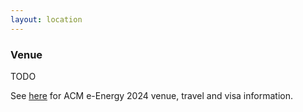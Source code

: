 ```yaml
---
layout: location
---
```


### Venue

TODO

See [here](https://energy.acm.org/conferences/eenergy/2024/conferencevenue.php) for ACM e-Energy 2024 venue, travel and visa information.
